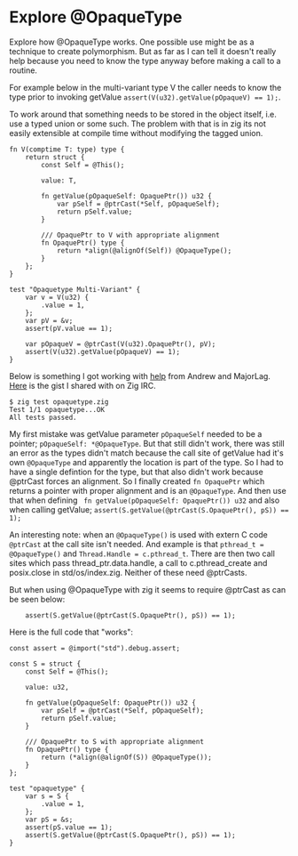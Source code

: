 # Explore @OpaqueType

Explore how @OpaqueType works. One possible use might be as a technique
to create polymorphism. But as far as I can tell it doesn't really
help because you need to know the type anyway before making a call
to a routine.

For example below in the multi-variant type V the caller
needs to know the type prior to invoking getValue
`assert(V(u32).getValue(pOpaqueV) == 1);`.

To work around that something needs to be stored in the object itself, i.e.
use a typed union or some such. The problem with that is in
zig its not easily extensible at compile time without modifying
the tagged union.

```
fn V(comptime T: type) type {
    return struct {
        const Self = @This();

        value: T,

        fn getValue(pOpaqueSelf: OpaquePtr()) u32 {
            var pSelf = @ptrCast(*Self, pOpaqueSelf);
            return pSelf.value;
        }

        /// OpaquePtr to V with appropriate alignment
        fn OpaquePtr() type {
            return *align(@alignOf(Self)) @OpaqueType();
        }
    };
}

test "Opaquetype Multi-Variant" {
    var v = V(u32) {
        .value = 1,
    };
    var pV = &v;
    assert(pV.value == 1);

    var pOpaqueV = @ptrCast(V(u32).OpaquePtr(), pV);
    assert(V(u32).getValue(pOpaqueV) == 1);
}
```

Below is something I got working with [help](https://irclog.whitequark.org/zig/2018-09-16#23076041) from Andrew and MajorLag.
[Here](https://gist.github.com/winksaville/62169f69d8b7f38d505aa2cc866ba6f2) is the gist I shared with on Zig IRC.
```
$ zig test opaquetype.zig 
Test 1/1 opaquetype...OK
All tests passed.
```
My first mistake was getValue parameter `pOpaqueSelf` needed to be a
pointer; `pOpaqueSelf: *@OpaqueType`. But that still
didn't work, there was still an error as the types didn't match
because the call site of getValue had it's own `@OpaqueType` and apparently
the location is part of the type. So I had to have a single defintion
for the type, but that also didn't work because @ptrCast forces
an alignment. So I finally created `fn OpaquePtr` which returns a
pointer with proper alignment and is an `@OpaqueType`. And then
use that when defining ` fn getValue(pOpaqueSelf: OpaquePtr()) u32` and
also when calling getValue; `assert(S.getValue(@ptrCast(S.OpaquePtr(), pS)) == 1);`

An interesting note: when an `@OpaqueType()` is used with extern C code
`@ptrCast` at the call site isn't needed. And example is that
`pthread_t = @OpaqueType()` and `Thread.Handle = c.pthread_t`. There are
then two call sites which pass thread_ptr.data.handle, a call to
c.pthread_create and posix.close in std/os/index.zig. Neither of
these need @ptrCasts.

But when using @OpaqueType with zig it seems to require @ptrCast as
can be seen below:
```zig
    assert(S.getValue(@ptrCast(S.OpaquePtr(), pS)) == 1);
```

Here is the full code that "works":
```zig
const assert = @import("std").debug.assert;

const S = struct {
    const Self = @This();

    value: u32,

    fn getValue(pOpaqueSelf: OpaquePtr()) u32 {
        var pSelf = @ptrCast(*Self, pOpaqueSelf);
        return pSelf.value;
    }

    /// OpaquePtr to S with appropriate alignment
    fn OpaquePtr() type {
        return (*align(@alignOf(S)) @OpaqueType());
    }
};

test "opaquetype" {
    var s = S {
        .value = 1,
    };
    var pS = &s;
    assert(pS.value == 1);
    assert(S.getValue(@ptrCast(S.OpaquePtr(), pS)) == 1);
}
```
